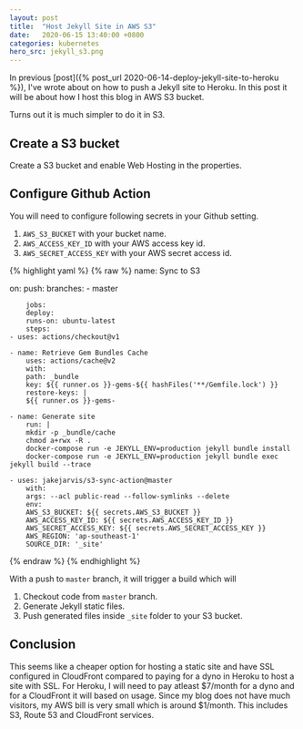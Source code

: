 ```yaml
---
layout: post
title:  "Host Jekyll Site in AWS S3"
date:   2020-06-15 13:40:00 +0800
categories: kubernetes
hero_src: jekyll_s3.png
---
```


In previous [post]({% post_url 2020-06-14-deploy-jekyll-site-to-heroku %}),
I've wrote about on how to push a Jekyll site to Heroku. In this post it will
be about how I host this blog in AWS S3 bucket.

Turns out it is much simpler to do it in S3.

## Create a S3 bucket

Create a S3 bucket and enable Web Hosting in the properties.

## Configure Github Action 

You will need to configure following secrets in your Github setting.
1. `AWS_S3_BUCKET` with your bucket name.
2. `AWS_ACCESS_KEY_ID` with your AWS access key id.
2. `AWS_SECRET_ACCESS_KEY` with your AWS secret access id.

{% highlight yaml %}
{% raw %}
name: Sync to S3

on:
push:
branches:
    - master

        jobs:
        deploy:
        runs-on: ubuntu-latest
        steps:
    - uses: actions/checkout@v1

    - name: Retrieve Gem Bundles Cache
        uses: actions/cache@v2
        with:
        path: _bundle
        key: ${{ runner.os }}-gems-${{ hashFiles('**/Gemfile.lock') }}
        restore-keys: |
        ${{ runner.os }}-gems-

    - name: Generate site
        run: |
        mkdir -p _bundle/cache
        chmod a+rwx -R .
        docker-compose run -e JEKYLL_ENV=production jekyll bundle install
        docker-compose run -e JEKYLL_ENV=production jekyll bundle exec jekyll build --trace

    - uses: jakejarvis/s3-sync-action@master
        with:
        args: --acl public-read --follow-symlinks --delete
        env:
        AWS_S3_BUCKET: ${{ secrets.AWS_S3_BUCKET }}
        AWS_ACCESS_KEY_ID: ${{ secrets.AWS_ACCESS_KEY_ID }}
        AWS_SECRET_ACCESS_KEY: ${{ secrets.AWS_SECRET_ACCESS_KEY }}
        AWS_REGION: 'ap-southeast-1'
        SOURCE_DIR: '_site'
{% endraw %}
{% endhighlight %}

With a push to `master` branch, it will trigger a build which will
1. Checkout code from `master` branch.
2. Generate Jekyll static files.
3. Push generated files inside `_site` folder to your S3 bucket.

## Conclusion

This seems like a cheaper option for hosting a static site and have SSL
configured in CloudFront compared to paying for a dyno in Heroku to host a site
with SSL. For Heroku, I will need to pay atleast $7/month for a dyno and for a
CloudFront it will based on usage. Since my blog does not have much visitors,
my AWS bill is very small which is around $1/month. This includes S3, Route 53
and CloudFront services.

